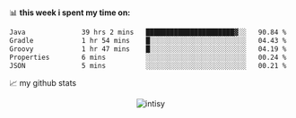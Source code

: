 📊 **this week i spent my time on:**
<!--START_SECTION:waka-->

```txt
Java              39 hrs 2 mins   ██████████████████████▓░░   90.84 %
Gradle            1 hr 54 mins    █░░░░░░░░░░░░░░░░░░░░░░░░   04.43 %
Groovy            1 hr 47 mins    █░░░░░░░░░░░░░░░░░░░░░░░░   04.19 %
Properties        6 mins          ░░░░░░░░░░░░░░░░░░░░░░░░░   00.24 %
JSON              5 mins          ░░░░░░░░░░░░░░░░░░░░░░░░░   00.21 %
```

<!--END_SECTION:waka-->


📈 my github stats

<p align="center"> <img src="https://github-readme-stats.vercel.app/api?username=intisy&show_icons=true&theme=gotham" alt="intisy" />




